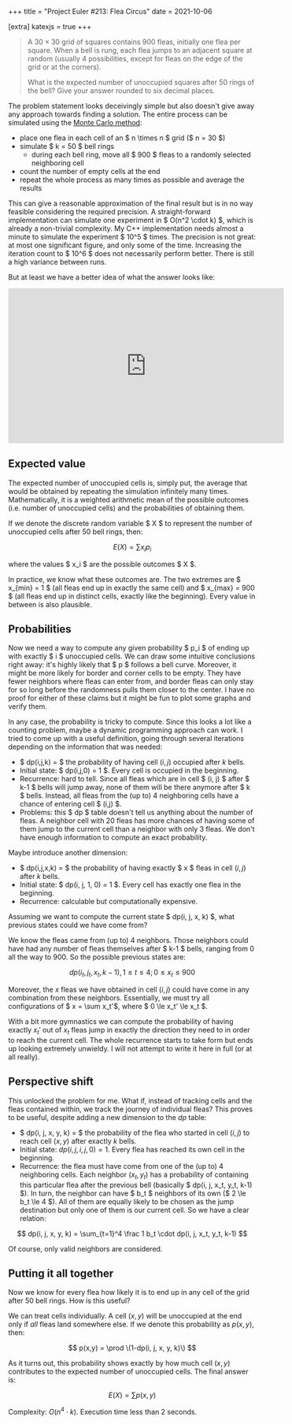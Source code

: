 +++
title = "Project Euler #213: Flea Circus"
date = 2021-10-06

[extra]
katexjs = true
+++

> A $30 \times 30$ grid of squares contains 900 fleas, initially one flea per square.
> When a bell is rung, each flea jumps to an adjacent square at random (usually 4 possibilities, except for fleas on the edge of the grid or at the corners).
>
> What is the expected number of unoccupied squares after 50 rings of the bell? Give your answer rounded to six decimal places.

The problem statement looks deceivingly simple but also doesn't give away any approach towards finding a solution. The entire process can be simulated using the [Monte Carlo method](https://en.wikipedia.org/wiki/Monte_Carlo_method):

- place one flea in each cell of an $ n \times n $ grid ($ n = 30 $)
- simulate $ k = 50 $ bell rings
  - during each bell ring, move all $ 900 $ fleas to a randomly selected neighboring cell
- count the number of empty cells at the end
- repeat the whole process as many times as possible and average the results

This can give a reasonable approximation of the final result but is in no way feasible considering the required precision. A straight-forward implementation can simulate one experiment in  $ O(n^2 \cdot k) $, which is already a non-trivial complexity. My C++ implementation needs almost a minute to simulate the experiment $ 10^5 $ times. The precision is not great: at most one significant figure, and only some of the time. Increasing the iteration count to $ 10^6 $ does not necessarily perform better. There is still a high variance between runs.

But at least we have a better idea of what the answer looks like:

<center>
<iframe width="560" height="315" src="https://www.youtube-nocookie.com/embed/_gOsLi2-MC0?autoplay=1&loop=1" title="YouTube video player" frameborder="0" allow="accelerometer; autoplay; clipboard-write; encrypted-media; gyroscope; picture-in-picture" allowfullscreen></iframe>
</center>

## Expected value

The expected number of unoccupied cells is, simply put, the average that would be obtained by repeating the simulation infinitely many times. Mathematically, it is a weighted arithmetic mean of the possible outcomes (i.e. number of unoccupied cells) and the probabilities of obtaining them.

If we denote the discrete random variable $ X $ to represent the number of unoccupied cells after 50 bell rings, then:

$$ E(X) = \sum x_i p_i $$

where the values $ x_i $ are the possible outcomes $ X $.

In practice, we know what these outcomes are. The two extremes are $ x_\{min} = 1 $ (all fleas end up in exactly the same cell) and $ x_\{max} = 900 $ (all fleas end up in distinct cells, exactly like the beginning). Every value in between is also plausible.

## Probabilities

Now we need a way to compute any given probability $ p_i $ of ending up with exactly $ i $ unoccupied cells. We can draw some intuitive conclusions right away: it's highly likely that $ p $ follows a bell curve. Moreover, it might be more likely for border and corner cells to be empty. They have fewer neighbors where fleas can enter from, and border fleas can only stay for so long before the randomness pulls them closer to the center. I have no proof for either of these claims but it might be fun to plot some graphs and verify them.

In any case, the probability is tricky to compute. Since this looks a lot like a counting problem, maybe a dynamic programming approach can work. I tried to come up with a useful definition, going through several iterations depending on the information that was needed:

* $ dp(i,j,k) = $ the probability of having cell $(i, j)$ occupied after $k$ bells.
* Initial state: $ dp(i,j,0) = 1 $. Every cell is occupied in the beginning.
* Recurrence: hard to tell. Since all fleas which are in cell $ (i, j) $ after $ k-1 $ bells will jump away, none of them will be there anymore after $ k $ bells. Instead, all fleas from the (up to) 4 neighboring cells have a chance of entering cell $ (i,j) $.
* Problems: this $ dp $ table doesn't tell us anything about the number of fleas. A neighbor cell with 20 fleas has more chances of having some of them jump to the current cell than a neighbor with only 3 fleas. We don't have enough information to compute an exact probability.

Maybe introduce another dimension:

* $ dp(i,j,x,k) = $ the probability of having exactly $ x $ fleas in cell $(i, j)$ after $k$ bells.
* Initial state: $ dp(i, j, 1, 0) = 1 $. Every cell has exactly one flea in the beginning.
* Recurrence: calculable but computationally expensive.

Assuming we want to compute the current state $ dp(i, j, x, k) $, what previous states could we have come from?

We know the fleas came from (up to) 4 neighbors. Those neighbors could have had any number of fleas themselves after $ k-1 $ bells, ranging from $0$ all the way to $900$. So the possible previous states are:

$$ dp(i_t, j_t, x_t, k-1), 1 \le t \le 4; 0 \le x_t \le 900 $$


Moreover, the $x$ fleas we have obtained in cell $(i,j)$ could have come in any combination from these neighbors. Essentially, we must try all configurations of $ x = \sum x_t'$, where $ 0 \le x_t' \le x_t $.

With a bit more gymnastics we can compute the probability of having exactly $x_t'$ out of $x_t$ fleas jump in exactly the direction they need to in order to reach the current cell. The whole recurrence starts to take form but ends up looking extremely unwieldy. I will not attempt to write it here in full (or at all really).

## Perspective shift

This unlocked the problem for me. What if, instead of tracking cells and the fleas contained within, we track the journey of individual fleas? This proves to be useful, despite adding a new dimension to the $dp$ table:

* $ dp(i, j, x, y, k) = $ the probability of the flea who started in cell $(i, j)$ to reach cell $(x,y)$ after exactly $k$ bells.
* Initial state: $dp(i,j,i,j,0)=1$. Every flea has reached its own cell in the beginning.
* Recurrence: the flea must have come from one of the (up to) 4 neighboring cells. Each neighbor $(x_t, y_t)$ has a probability of containing this particular flea after the previous bell (basically $ dp(i, j, x_t, y_t, k-1) $). In turn, the neighbor can have $ b_t $ neighbors of its own ($ 2 \le b_t \le 4 $). All of them are equally likely to be chosen as the jump destination but only one of them is our current cell. So we have a clear relation:

$$ dp(i, j, x, y, k) = \sum_{t=1}^4 \frac 1 b_t \cdot dp(i, j, x_t, y_t, k-1) $$

Of course, only valid neighbors are considered.

## Putting it all together

Now we know for every flea how likely it is to end up in any cell of the grid after 50 bell rings. How is this useful?

We can treat cells individually. A cell $(x, y)$ will be unoccupied at the end only if _all_ fleas land somewhere else. If we denote this probability as $p(x, y)$, then:

$$ p(x,y) = \prod \(1-dp(i, j, x, y, k)\) $$

As it turns out, this probability shows exactly by how much cell $(x, y)$ contributes to the expected number of unoccupied cells. The final answer is:

$$ E(X) = \sum p(x, y) $$

Complexity: $O(n^4 \cdot k)$. Execution time less than 2 seconds.
